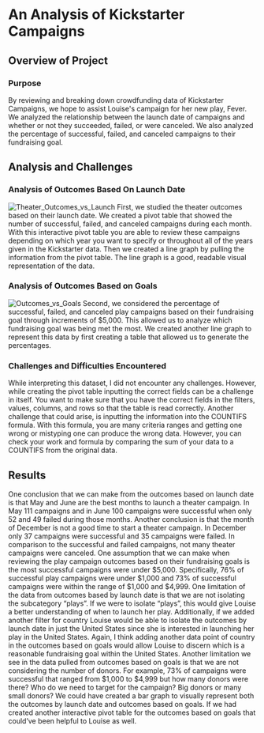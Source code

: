 # An Analysis of Kickstarter Campaigns
## Overview of Project
### Purpose
By reviewing and breaking down crowdfunding data of Kickstarter Campaigns, we hope to assist Louise's campaign for her new play, Fever. We analyzed the relationship between the launch date of campaigns and whether or not they succeeded, failed, or were canceled. We also analyzed the percentage of successful, failed, and canceled campaigns to their fundraising goal.  
## Analysis and Challenges
### Analysis of Outcomes Based On Launch Date
![Theater_Outcomes_vs_Launch](https://user-images.githubusercontent.com/103657822/166184401-97f5cdf7-9166-4339-8ac9-aeb3ec29960d.png)
First, we studied the theater outcomes based on their launch date. We created a pivot table that showed the number of successful, failed, and canceled campaigns during each month. With this interactive pivot table you are able to review these campaigns depending on which year you want to specify or throughout all of the years given in the Kickstarter data. Then we created a line graph by pulling the information from the pivot table. The line graph is a good, readable visual representation of the data. 
### Analysis of Outcomes Based on Goals
![Outcomes_vs_Goals](https://user-images.githubusercontent.com/103657822/166184485-b13c3469-7219-4b25-97fd-afbb76f10ce1.png)
Second, we considered the percentage of successful, failed, and canceled play campaigns based on their fundraising goal through increments of $5,000. This allowed us to analyze which fundraising goal was being met the most. We created another line graph to represent this data by first creating a table that allowed us to generate the percentages.
### Challenges and Difficulties Encountered
While interpreting this dataset, I did not encounter any challenges. However, while creating the pivot table inputting the correct fields can be a challenge in itself. You want to make sure that you have the correct fields in the filters, values, columns, and rows so that the table is read correctly. Another challenge that could arise, is inputting the information into the COUNTIFS formula. With this formula, you are many criteria ranges and getting one wrong or mistyping one can produce the wrong data. However, you can check your work and formula by comparing the sum of your data to a COUNTIFS from the original data. 
## Results
One conclusion that we can make from the outcomes based on launch date is that May and June are the best months to launch a theater campaign. In May 111 campaigns and in June 100 campaigns were successful when only 52 and 49 failed during those months. Another conclusion is that the month of December is not a good time to start a theater campaign. In December only 37 campaigns were successful and 35 campaigns were failed. In comparison to the successful and failed campaigns, not many theater campaigns were canceled. 
One assumption that we can make when reviewing the play campaign outcomes based on their fundraising goals is the most successful campaigns were under $5,000. Specifically, 76% of successful play campaigns were under $1,000 and 73% of successful campaigns were within the range of $1,000 and $4,999. 
One limitation of the data from outcomes based by launch date is that we are not isolating the subcategory “plays”. If we were to isolate “plays”, this would give Louise a better understanding of when to launch her play. Additionally, if we added another filter for country Louise would be able to isolate the outcomes by launch date in just the United States since she is interested in launching her play in the United States. Again, I think adding another data point of country in the outcomes based on goals would allow Louise to discern which is a reasonable fundraising goal within the United States. Another limitation we see in the data pulled from outcomes based on goals is that we are not considering the number of donors. For example, 73% of campaigns were successful that ranged from $1,000 to $4,999 but how many donors were there? Who do we need to target for the campaign? Big donors or many small donors?
We could have created a bar graph to visually represent both the outcomes by launch date and outcomes based on goals. If we had created another interactive pivot table for the outcomes based on goals that could’ve been helpful to Louise as well. 
